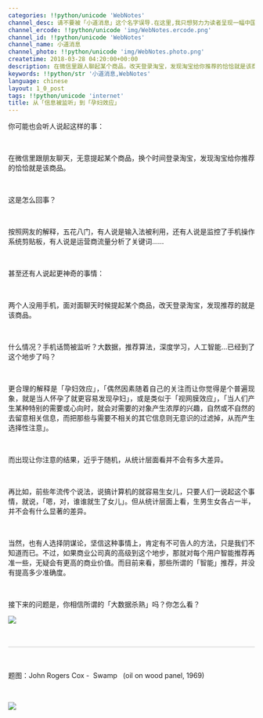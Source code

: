 ```yaml
---
categories: !!python/unicode 'WebNotes'
channel_desc: 请不要被「小道消息」这个名字误导.在这里,我只想努力为读者呈现一幅中国互联网的清明上河图.
channel_ercode: !!python/unicode 'img/WebNotes.ercode.png'
channel_id: !!python/unicode 'WebNotes'
channel_name: 小道消息
channel_photo: !!python/unicode 'img/WebNotes.photo.png'
createtime: 2018-03-28 04:20:00+00:00
description: 在微信里跟人聊起某个商品，改天登录淘宝，发现淘宝给你推荐的恰恰就是该商品。怎么回事？
keywords: !!python/str '小道消息,WebNotes'
language: chinese
layout: 1_0_post
tags: !!python/unicode 'internet'
title: 从「信息被监听」到「孕妇效应」
---
```

<div class="rich_media_content" id="js_content">
<p style="text-align: justify;">
         你可能也会听人说起这样的事：
        </p>
<p>
<br/>
</p>
<p style="text-align: justify;">
         在微信里跟朋友聊天，无意提起某个商品，换个时间登录淘宝，发现淘宝给你推荐的恰恰就是该商品。
        </p>
<p>
<br/>
</p>
<p style="text-align: justify;">
         这是怎么回事？
        </p>
<p>
<br/>
</p>
<p style="text-align: justify;">
         按照网友的解释，五花八门，有人说是输入法被利用，还有人说是监控了手机操作系统剪贴板，有人说是运营商流量分析了关键词……
        </p>
<p>
<br/>
</p>
<p style="text-align: justify;">
         甚至还有人说起更神奇的事情：
        </p>
<p>
<br/>
</p>
<p style="text-align: justify;">
         两个人没用手机，面对面聊天时候提起某个商品，改天登录淘宝，发现推荐的就是该商品。
        </p>
<p>
<br/>
</p>
<p style="text-align: justify;">
         什么情况？手机话筒被监听？大数据，推荐算法，深度学习，人工智能…已经到了这个地步了吗？
        </p>
<p>
<br/>
</p>
<p style="text-align: justify;">
         更合理的解释是「孕妇效应」，「偶然因素随着自己的关注而让你觉得是个普遍现象，就是当人怀孕了就更容易发现孕妇」，或是类似于「视网膜效应」，「当人们产生某种特别的需要或心向时，就会对需要的对象产生浓厚的兴趣，自然或不自然的去留意相关信息，而把那些与需要不相关的其它信息则无意识的过滤掉，从而产生选择性注意」。
        </p>
<p>
<br/>
</p>
<p style="text-align: justify;">
         而出现让你注意的结果，近乎于随机，从统计层面看并不会有多大差异。
        </p>
<p>
<br/>
</p>
<p style="text-align: justify;">
         再比如，前些年流传个说法，说搞计算机的就容易生女儿，只要人们一说起这个事情，就说，「嗯，对，谁谁就生了女儿」。但从统计层面上看，生男生女各占一半，并不会有什么显著的差异。
         <br/>
</p>
<p>
<br/>
</p>
<p style="text-align: justify;">
         当然，也有人选择阴谋论，坚信这种事情上，肯定有不可告人的方法，只是我们不知道而已。不过，如果商业公司真的高级到这个地步，那就对每个用户智能推荐再准一些，无疑会有更高的商业价值。而目前来看，那些所谓的「智能」推荐，并没有提高多少准确度。
        </p>
<p>
<br/>
</p>
<p style="text-align: justify;">
         接下来的问题是，你相信所谓的「大数据杀熟」吗？你怎么看？
        </p>
<p>
<img class="" data-copyright="0" data-ratio="1.1582089552238806" data-s="300,640" data-src="" data-type="jpeg" data-w="1005" src="{{ '/img/ow5rEn8QGlGpbPtAjlWLg7yxhSGiaw4TZgicoliaByic9FI5sxTKVncriaEtRGqMC5HIh6Sfmkchnic74qaQ3xtxLKzQ.jpeg' | prepend: site.img | replace: '//','/' }}" style=""/>
</p>
<p>
<br/>
</p>
<hr style="margin-top: 1em;margin-bottom: 1em;white-space: normal;max-width: 100%;font-family: Lato, Helvetica, Arial, freesans, clean, sans-serif;border-right-width: 0px;border-bottom-width: 0px;border-left-width: 0px;border-top-style: solid;border-top-color: rgb(234, 234, 234);height: 1px;color: rgb(51, 51, 51);font-size: 15px;box-sizing: border-box !important;word-wrap: break-word !important;"/>
<p style="white-space: normal;">
<br/>
</p>
<p>
         题图：John Rogers Cox -  Swamp   (oil on wood panel, 1969)
        </p>
<p>
<br/>
</p>
<p>
<img class="" data-copyright="0" data-ratio="1" data-s="300,640" data-src="" data-type="jpeg" data-w="1280" src="{{ '/img/ow5rEn8QGlHqyXPxz1JP7NpokWngqy967YOPghOc1ymzMcediafnxEXW4vjXicG62k2EOgfxPicpMZoKiaK2v2Gib9A.jpeg' | prepend: site.img | replace: '//','/' }}" style=""/>
</p>
<p>
<br/>
</p>
</div>